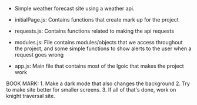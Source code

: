 -   Simple weather forecast site using a weather api.

-   initialPage.js: Contains functions that create mark up for the project
-   requests.js: Contains functions related to making the api requests
-   modules.js: File contains modules/objects that we access throughout the project, and some simple functions to show alerts to the user when a request goes wrong
-   app.js: Main file that contains most of the lgoic that makes the project work

BOOK MARK: 1. Make a dark mode that also changes the background 2. Try to make site better for smaller screens. 3. If all of that's done, work on knight traversal site.
